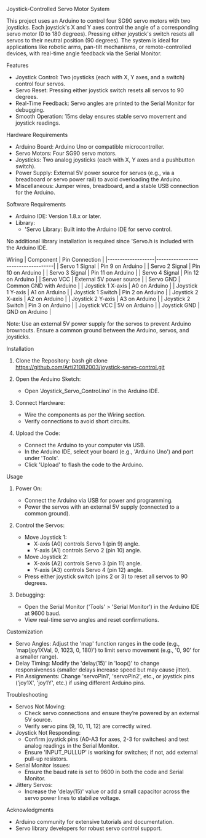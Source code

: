Joystick-Controlled Servo Motor System

This project uses an Arduino to control four SG90 servo motors with two joysticks. Each joystick's X and Y axes control the angle of a corresponding servo motor (0 to 180 degrees). Pressing either joystick's switch resets all servos to their neutral position (90 degrees). The system is ideal for applications like robotic arms, pan-tilt mechanisms, or remote-controlled devices, with real-time angle feedback via the Serial Monitor.

Features
- Joystick Control: Two joysticks (each with X, Y axes, and a switch) control four servos.
- Servo Reset: Pressing either joystick switch resets all servos to 90 degrees.
- Real-Time Feedback: Servo angles are printed to the Serial Monitor for debugging.
- Smooth Operation: 15ms delay ensures stable servo movement and joystick readings.

Hardware Requirements
- Arduino Board: Arduino Uno or compatible microcontroller.
- Servo Motors: Four SG90 servo motors.
- Joysticks: Two analog joysticks (each with X, Y axes and a pushbutton switch).
- Power Supply: External 5V power source for servos (e.g., via a breadboard or servo power rail) to avoid overloading the Arduino.
- Miscellaneous: Jumper wires, breadboard, and a stable USB connection for the Arduino.

Software Requirements
- Arduino IDE: Version 1.8.x or later.
- Library:
  - 'Servo Library: Built into the Arduino IDE for servo control.

No additional library installation is required since 'Servo.h is included with the Arduino IDE.

Wiring
| Component         | Pin Connection                     |
|-------------------|------------------------------------|
| Servo 1 Signal    | Pin 9 on Arduino                  |
| Servo 2 Signal    | Pin 10 on Arduino                 |
| Servo 3 Signal    | Pin 11 on Arduino                 |
| Servo 4 Signal    | Pin 12 on Arduino                 |
| Servo VCC         | External 5V power source          |
| Servo GND         | Common GND with Arduino           |
| Joystick 1 X-axis | A0 on Arduino                     |
| Joystick 1 Y-axis | A1 on Arduino                     |
| Joystick 1 Switch | Pin 2 on Arduino                  |
| Joystick 2 X-axis | A2 on Arduino                     |
| Joystick 2 Y-axis | A3 on Arduino                     |
| Joystick 2 Switch | Pin 3 on Arduino                  |
| Joystick VCC      | 5V on Arduino                     |
| Joystick GND      | GND on Arduino                    |

Note: Use an external 5V power supply for the servos to prevent Arduino brownouts. Ensure a common ground between the Arduino, servos, and joysticks.

Installation
1. Clone the Repository:
   bash
   git clone https://github.com/Arti21082003/joystick-servo-control.git
   
2. Open the Arduino Sketch:
   - Open 'Joystick_Servo_Control.ino' in the Arduino IDE.

3. Connect Hardware:
   - Wire the components as per the Wiring section.
   - Verify connections to avoid short circuits.

4. Upload the Code:
   - Connect the Arduino to your computer via USB.
   - In the Arduino IDE, select your board (e.g., 'Arduino Uno') and port under 'Tools'.
   - Click 'Upload' to flash the code to the Arduino.

Usage
1. Power On:
   - Connect the Arduino via USB for power and programming.
   - Power the servos with an external 5V supply (connected to a common ground).

2. Control the Servos:
   - Move Joystick 1:
     - X-axis (A0) controls Servo 1 (pin 9) angle.
     - Y-axis (A1) controls Servo 2 (pin 10) angle.
   - Move Joystick 2:
     - X-axis (A2) controls Servo 3 (pin 11) angle.
     - Y-axis (A3) controls Servo 4 (pin 12) angle.
   - Press either joystick switch (pins 2 or 3) to reset all servos to 90 degrees.

3. Debugging:
   - Open the Serial Monitor ('Tools' > 'Serial Monitor') in the Arduino IDE at 9600 baud.
   - View real-time servo angles and reset confirmations.

Customization
- Servo Angles: Adjust the 'map' function ranges in the code (e.g., 'map(joy1XVal, 0, 1023, 0, 180)') to limit servo movement (e.g., '0, 90' for a smaller range).
- Delay Timing: Modify the 'delay(15)' in 'loop()' to change responsiveness (smaller delays increase speed but may cause jitter).
- Pin Assignments: Change 'servoPin1', 'servoPin2', etc., or joystick pins ('joy1X', 'joy1Y', etc.) if using different Arduino pins.

Troubleshooting
- Servos Not Moving:
  - Check servo connections and ensure they’re powered by an external 5V source.
  - Verify servo pins (9, 10, 11, 12) are correctly wired.
- Joystick Not Responding:
  - Confirm joystick pins (A0-A3 for axes, 2-3 for switches) and test analog readings in the Serial Monitor.
  - Ensure 'INPUT_PULLUP' is working for switches; if not, add external pull-up resistors.
- Serial Monitor Issues:
  - Ensure the baud rate is set to 9600 in both the code and Serial Monitor.
- Jittery Servos:
  - Increase the 'delay(15)' value or add a small capacitor across the servo power lines to stabilize voltage.

Acknowledgments
- Arduino community for extensive tutorials and documentation.
- Servo library developers for robust servo control support.

